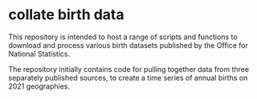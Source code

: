 
<!-- README.md is generated from README.Rmd. Please edit that file -->

# collate birth data

<!-- badges: start -->
<!-- badges: end -->

This repository is intended to host a range of scripts and functions to
download and process various birth datasets published by the Office for
National Statistics.

The repository initially contains code for pulling together data from
three separately published sources, to create a time series of annual
births on 2021 geographies.
